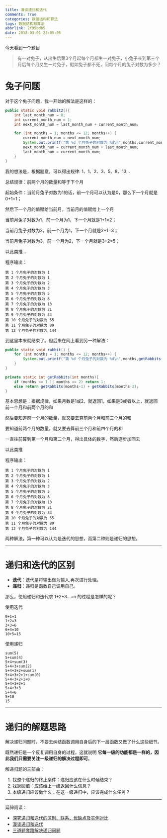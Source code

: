 ```yaml
---
title: 漫谈递归和迭代
comments: true
categories: 数据结构和算法
tags: 数据结构和算法
abbrlink: 2f95bdb5
date: 2018-03-01 23:05:05
---
```




今天看到一个题目

> 有一对兔子，从出生后第3个月起每个月都生一对兔子，小兔子长到第三个月后每个月又生一对兔子，假如兔子都不死，问每个月的兔子对数为多少？

<!-- more -->

# 兔子问题

对于这个兔子问题，我一开始的解法是这样的：

```java
public static void rabbit2(){
    int last_month_num = 0;
    int current_month_num = 1;
    int next_month_num = last_month_num + current_month_num;

    for (int months = 1; months <= 12; months++) {
        current_month_num = next_month_num;
        System.out.printf("第 %d 个月兔子的对数为 %d\n",months,current_month_num);
        next_month_num = current_month_num + last_month_num;
        last_month_num = current_month_num;
    }
}
```

我的想法是，根据题意，可以得出规律: 1、1、2、3、5、8、13...

总结规律：前两个月的数量和等于下个月

起始条件：当前月兔子对数为1的话，前一个月可以认为是0，那么下一个月就是0+1=1；

然后下一个月的值赋给当前月，当前月的值赋给上一个月

当前月兔子对数为1，前一个月为1，下一个月就是1+1=2；

当前月兔子对数为2，前一个月为1，下一个月就是2+1=3；

当前月兔子对数为3，前一个月为2，下一个月就是3+2=5；

以此类推...

程序输出：

```
第 1 个月兔子的对数为 1
第 2 个月兔子的对数为 1
第 3 个月兔子的对数为 2
第 4 个月兔子的对数为 3
第 5 个月兔子的对数为 5
第 6 个月兔子的对数为 8
第 7 个月兔子的对数为 13
第 8 个月兔子的对数为 21
第 9 个月兔子的对数为 34
第 10 个月兔子的对数为 55
第 11 个月兔子的对数为 89
第 12 个月兔子的对数为 144
```

到这里本来就结束了。但后来在网上看到另一种解法：

```java
public static void rabbit() {
    for (int months = 1; months <= 12; months++) {
        System.out.printf("第 %d 个月兔子的对数为 %d\n",months,getRabbits(months));
    }
}

private static int getRabbits(int months){
    if (months == 1 || months == 2) return 1;
    else return getRabbits(months-1) + getRabbits(months-2);
}
```

基本思想是：根据规律，如果月数是1或2，就返回1，如果是3或者以上，就返回前一个月和前两个月的和

然后要知道前一个月的数量，就又要去算前两个月和前三个月的和

要知道前两个月的数量，就又要去算前三个月和前四个月的和

一直往前算到第一个月和第二个月，得出具体的数字，然后逐步加回去

以此类推

程序输出：

```
第 1 个月兔子的对数为 1
第 2 个月兔子的对数为 1
第 3 个月兔子的对数为 2
第 4 个月兔子的对数为 3
第 5 个月兔子的对数为 5
第 6 个月兔子的对数为 8
第 7 个月兔子的对数为 13
第 8 个月兔子的对数为 21
第 9 个月兔子的对数为 34
第 10 个月兔子的对数为 55
第 11 个月兔子的对数为 89
第 12 个月兔子的对数为 144
```

两种解法，第一种可以认为是迭代的思想，而第二种则是递归的思想。

---

# 递归和迭代的区别

* **迭代**：迭代是将输出做为输入,再次进行处理。
* **递归**：递归是函数自己调用自己。

那么，使用递归和迭代求 1+2+3…+n 的过程是怎样的呢？

使用迭代
```
0+1=1
1+2=3
3+3=6
6+4=10
10+5=15
```

使用递归

```
sum(5)
5+sum(4)
5+4+sum(3)
5+4+3+sum(2)
5+4+3+2+sum(1)
5+4+3+2+1+sum(0)
5+4+3+2+1+0
5+4+3+2+1
5+4+3+3
5+4+6
5+10
15
```

---

# 递归的解题思路

解决递归问题时，不要去纠结函数调用自身后的下一层函数又做了什么这些细节。

既然递归是一个反复调用自身的过程，这就说明 **它每一级的功能都是一样的，因此我们只需要关注一级递归的解决过程即可**。

解递归题的三部曲：

1. 找整个递归的终止条件：递归应该在什么时候结束？
2. 找返回值：应该给上一级返回什么信息？
3. 本级递归应该做什么：在这一级递归中，应该完成什么任务？


---

延伸阅读：

- [深究递归和迭代的区别、联系、优缺点及实例对比](http://blog.csdn.net/laoyang360/article/details/7855860)
- [漫谈递归和迭代](http://blog.51cto.com/nxlhero/1231228)
- [三道题套路解决递归问题](https://lyl0724.github.io/2020/01/25/1/)